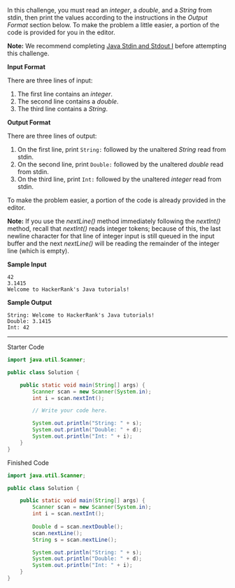 In this challenge, you must read an _integer_, a _double_, and a _String_ from stdin, then print the values according to the instructions in the _Output Format_ section below. To make the problem a little easier, a portion of the code is provided for you in the editor.

**Note:** We recommend completing [Java Stdin and Stdout I](https://www.hackerrank.com/challenges/java-stdin-and-stdout-1) before attempting this challenge.

**Input Format**

There are three lines of input:

1.  The first line contains an _integer_.
2.  The second line contains a _double_.
3.  The third line contains a _String_.

**Output Format**

There are three lines of output:

1.  On the first line, print `String:` followed by the unaltered _String_ read from stdin.
2.  On the second line, print `Double:` followed by the unaltered _double_ read from stdin.
3.  On the third line, print `Int:` followed by the unaltered _integer_ read from stdin.

To make the problem easier, a portion of the code is already provided in the editor.

**Note:** If you use the _nextLine()_ method immediately following the _nextInt()_ method, recall that _nextInt()_ reads integer tokens; because of this, the last newline character for that line of integer input is still queued in the input buffer and the next _nextLine()_ will be reading the remainder of the integer line (which is empty).

**Sample Input**

```
42
3.1415
Welcome to HackerRank's Java tutorials!
```

**Sample Output**

```
String: Welcome to HackerRank's Java tutorials!
Double: 3.1415
Int: 42
```

---

Starter Code
```java
import java.util.Scanner;

public class Solution {

    public static void main(String[] args) {
        Scanner scan = new Scanner(System.in);
        int i = scan.nextInt();

        // Write your code here.

        System.out.println("String: " + s);
        System.out.println("Double: " + d);
        System.out.println("Int: " + i);
    }
}
```

Finished Code
```java
import java.util.Scanner;

public class Solution {

    public static void main(String[] args) {
        Scanner scan = new Scanner(System.in);
        int i = scan.nextInt();
        
        Double d = scan.nextDouble();
        scan.nextLine();
        String s = scan.nextLine();

        System.out.println("String: " + s);
        System.out.println("Double: " + d);
        System.out.println("Int: " + i);
    }
}
```